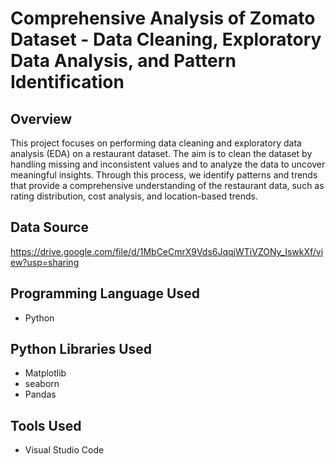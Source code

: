 # Comprehensive Analysis of Zomato Dataset - Data Cleaning, Exploratory Data Analysis, and Pattern Identification

## Overview

This project focuses on performing data cleaning and exploratory data analysis (EDA) on a restaurant dataset. The aim is to clean the dataset by handling missing and inconsistent values and to analyze the data to uncover meaningful insights. Through this process, we identify patterns and trends that provide a comprehensive understanding of the restaurant data, such as rating distribution, cost analysis, and location-based trends.

## Data Source

https://drive.google.com/file/d/1MbCeCmrX9Vds6JqqjWTiVZONy_IswkXf/view?usp=sharing

## Programming Language Used

- Python

## Python Libraries Used

- Matplotlib
- seaborn
- Pandas

## Tools Used

- Visual Studio Code
  
